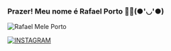### Prazer! Meu nome é Rafael Porto 💪🏽(●'◡'●)

![Rafael Mele Porto](https://github-readme-stats.vercel.app/api?username=DevRigby&.?theme=dark&show_icons=true)

[![INSTAGRAM](https://img.shields.io/badge/Instagram-E4405F?style=for-the-badge&logo=instagram&logoColor=white)](https://www.instagram.com/rm_porto?igsh=MWY2eWE0MmMxdHAyaw%3D%3D&utm_source=qr)



